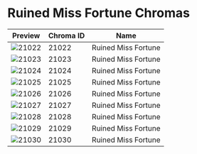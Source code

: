# Ruined Miss Fortune Chromas

| Preview | Chroma ID | Name |
|---------|-----------|------|
| ![21022](https://raw.communitydragon.org/latest/plugins/rcp-be-lol-game-data/global/default/v1/champion-chroma-images/21/21022.png) | 21022 | Ruined Miss Fortune |
| ![21023](https://raw.communitydragon.org/latest/plugins/rcp-be-lol-game-data/global/default/v1/champion-chroma-images/21/21023.png) | 21023 | Ruined Miss Fortune |
| ![21024](https://raw.communitydragon.org/latest/plugins/rcp-be-lol-game-data/global/default/v1/champion-chroma-images/21/21024.png) | 21024 | Ruined Miss Fortune |
| ![21025](https://raw.communitydragon.org/latest/plugins/rcp-be-lol-game-data/global/default/v1/champion-chroma-images/21/21025.png) | 21025 | Ruined Miss Fortune |
| ![21026](https://raw.communitydragon.org/latest/plugins/rcp-be-lol-game-data/global/default/v1/champion-chroma-images/21/21026.png) | 21026 | Ruined Miss Fortune |
| ![21027](https://raw.communitydragon.org/latest/plugins/rcp-be-lol-game-data/global/default/v1/champion-chroma-images/21/21027.png) | 21027 | Ruined Miss Fortune |
| ![21028](https://raw.communitydragon.org/latest/plugins/rcp-be-lol-game-data/global/default/v1/champion-chroma-images/21/21028.png) | 21028 | Ruined Miss Fortune |
| ![21029](https://raw.communitydragon.org/latest/plugins/rcp-be-lol-game-data/global/default/v1/champion-chroma-images/21/21029.png) | 21029 | Ruined Miss Fortune |
| ![21030](https://raw.communitydragon.org/latest/plugins/rcp-be-lol-game-data/global/default/v1/champion-chroma-images/21/21030.png) | 21030 | Ruined Miss Fortune |